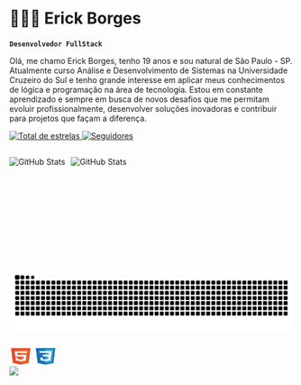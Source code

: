 # 👨🏻‍💻 Erick Borges

**`Desenvolvedor FullStack`**

Olá, me chamo Erick Borges, tenho 19 anos e sou natural de São Paulo - SP. Atualmente curso Análise e Desenvolvimento de Sistemas na Universidade Cruzeiro do Sul e tenho grande interesse em aplicar meus conhecimentos de lógica e programação na área de tecnologia. Estou em constante aprendizado e sempre em busca de novos desafios que me permitam evoluir profissionalmente, desenvolver soluções inovadoras e contribuir para projetos que façam a diferença.

<p align="left">
    </a> 
    <a href="https://github.com/erickborgexs?tab=repositories&sort=stargazers">
        <img 
            alt="Total de estrelas" 
            title="Total de estrelas GitHub" 
            src="https://custom-icon-badges.demolab.com/github/stars/erickborgexs?color=55960c&style=for-the-badge&labelColor=488207&logo=star&label=estrelas"
        />
    </a>
    <a href="https://github.com/erickborgexs?tab=followers">
        <img 
            alt="Seguidores" 
            title="Me siga no GitHub" 
            src="https://custom-icon-badges.demolab.com/github/followers/erickborgexs?color=236ad3&labelColor=1155ba&style=for-the-badge&logo=github&label=Seguidores&logoColor=white"
        />
    </a>
</p>

##

<p>
  <img 
    align="left" 
    alt="GitHub Stats" 
    height="200" 
    style="padding-right: 10px;" 
    src="https://github-readme-stats.vercel.app/api?username=erickborgexs&show_icons=true&theme=tokyonight&include_all_commits=true&locale=pt-br" 
  />

<img 
      align="left" 
      alt="GitHub Stats" 
      height="200" 
      src="https://github-readme-stats.vercel.app/api/top-langs/?username=erickborgexs&theme=tokyonight&layout=compact&custom_title=Tecnologias&langs_count=9" 
  />

</p>

<picture align="center">
  <source media="(prefers-color-scheme: dark)" srcset="https://raw.githubusercontent.com/EmillyVictoria1205/EmillyVictoria1205/output/github-contribution-grid-snake-dark.svg">
  <source media="(prefers-color-scheme: light)" srcset="https://raw.githubusercontent.com/EmillyVictoria1205/EmillyVictoria1205/output/github-contribution-grid-snake-dark.svg">
  <img align="center" alt="github contribution grid snake animation" src="https://raw.githubusercontent.com/EmillyVictoria1205/EmillyVictoria1205/output/github-contribution-grid-snake.svg">
</picture>

##

<div style="display: inline_block">
  <img allign="center" alt="Erick-HTML" height="30" width="40" src="https://raw.githubusercontent.com/devicons/devicon/master/icons/html5/html5-original.svg">
  <img allign="center" alt="Erick-CSS" height="30" width="40" src="https://raw.githubusercontent.com/devicons/devicon/master/icons/css3/css3-original.svg">
</div>

<div>
  <a href="https://www.linkedin.com/in/erickborgexs" target="_blank"><img src="https://img.shields.io/badge/-Linkedin-%230077B5?style=for-the-badge&logo=linkedin&logoColor=white" target="_blank"></a>
</div>
